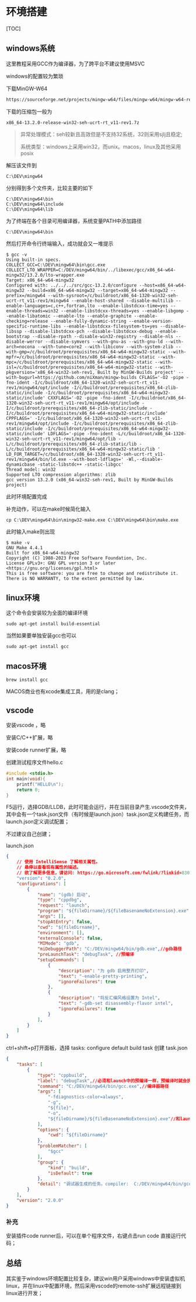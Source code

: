# 环境搭建

[TOC]

## windows系统

这里教程采用GCC作为编译器，为了跨平台不建议使用MSVC

windows的配置较为繁琐

下载MinGW-W64

```html
https://sourceforge.net/projects/mingw-w64/files/mingw-w64/mingw-w64-release/
```

下载的压缩包一般为

```SHELL
x86_64-13.2.0-release-win32-seh-ucrt-rt_v11-rev1.7z
```

>  异常处理模式：seh较新且高效但是不支持32系统，32则采用sjlj且稳定;
>
> 系统类型：windows上采用win32，而unix。macos，linux及其他采用posix

解压该文件到

```shell
C:\DEV\mingw64
```

分别得到多个文件夹，比较主要的如下

```
C:\DEV\mingw64\bin
C:\DEV\mingw64\include
C:\DEV\mingw64\lib
```

为了终端在各个目录可用编译器，系统变量PATH中添加路径

```
C:\DEV\mingw64\bin
```

然后打开命令行终端输入，成功就会又一堆提示

```shell
$ gcc -v
Using built-in specs.
COLLECT_GCC=C:\DEV\mingw64\bin\gcc.exe
COLLECT_LTO_WRAPPER=C:/DEV/mingw64/bin/../libexec/gcc/x86_64-w64-mingw32/13.2.0/lto-wrapper.exe
Target: x86_64-w64-mingw32
Configured with: ../../../src/gcc-13.2.0/configure --host=x86_64-w64-mingw32 --build=x86_64-w64-mingw32 --target=x86_64-w64-mingw32 --prefix=/mingw64 --with-sysroot=/c/buildroot/x86_64-1320-win32-seh-ucrt-rt_v11-rev1/mingw64 --enable-host-shared --disable-multilib --enable-languages=c,c++,fortran,lto --enable-libstdcxx-time=yes --enable-threads=win32 --enable-libstdcxx-threads=yes --enable-libgomp --enable-libatomic --enable-lto --enable-graphite --enable-checking=release --enable-fully-dynamic-string --enable-version-specific-runtime-libs --enable-libstdcxx-filesystem-ts=yes --disable-libssp --disable-libstdcxx-pch --disable-libstdcxx-debug --enable-bootstrap --disable-rpath --disable-win32-registry --disable-nls --disable-werror --disable-symvers --with-gnu-as --with-gnu-ld --with-arch=nocona --with-tune=core2 --with-libiconv --with-system-zlib --with-gmp=/c/buildroot/prerequisites/x86_64-w64-mingw32-static --with-mpfr=/c/buildroot/prerequisites/x86_64-w64-mingw32-static --with-mpc=/c/buildroot/prerequisites/x86_64-w64-mingw32-static --with-isl=/c/buildroot/prerequisites/x86_64-w64-mingw32-static --with-pkgversion='x86_64-win32-seh-rev1, Built by MinGW-Builds project' --with-bugurl=https://github.com/niXman/mingw-builds CFLAGS='-O2 -pipe -fno-ident -I/c/buildroot/x86_64-1320-win32-seh-ucrt-rt_v11-rev1/mingw64/opt/include -I/c/buildroot/prerequisites/x86_64-zlib-static/include -I/c/buildroot/prerequisites/x86_64-w64-mingw32-static/include' CXXFLAGS='-O2 -pipe -fno-ident -I/c/buildroot/x86_64-1320-win32-seh-ucrt-rt_v11-rev1/mingw64/opt/include -I/c/buildroot/prerequisites/x86_64-zlib-static/include -I/c/buildroot/prerequisites/x86_64-w64-mingw32-static/include' CPPFLAGS=' -I/c/buildroot/x86_64-1320-win32-seh-ucrt-rt_v11-rev1/mingw64/opt/include -I/c/buildroot/prerequisites/x86_64-zlib-static/include -I/c/buildroot/prerequisites/x86_64-w64-mingw32-static/include' LDFLAGS='-pipe -fno-ident -L/c/buildroot/x86_64-1320-win32-seh-ucrt-rt_v11-rev1/mingw64/opt/lib -L/c/buildroot/prerequisites/x86_64-zlib-static/lib -L/c/buildroot/prerequisites/x86_64-w64-mingw32-static/lib ' LD_FOR_TARGET=/c/buildroot/x86_64-1320-win32-seh-ucrt-rt_v11-rev1/mingw64/bin/ld.exe --with-boot-ldflags=' -Wl,--disable-dynamicbase -static-libstdc++ -static-libgcc'
Thread model: win32
Supported LTO compression algorithms: zlib
gcc version 13.2.0 (x86_64-win32-seh-rev1, Built by MinGW-Builds project)

```

此时环境配置完成

补充动作，可以在make时候简化输入

```shell
cp C:\DEV\mingw64\bin\mingw32-make.exe C:\DEV\mingw64\bin\make.exe 
```

此时输入make则出现

```shell
$ make -v
GNU Make 4.4.1
Built for x86_64-w64-mingw32
Copyright (C) 1988-2023 Free Software Foundation, Inc.
License GPLv3+: GNU GPL version 3 or later <https://gnu.org/licenses/gpl.html>
This is free software: you are free to change and redistribute it.
There is NO WARRANTY, to the extent permitted by law.

```





## linux环境

这个命令会安装较为全面的编译环境

```shell
sudo apt-get install build-essential
```

当然如果要单独安装gcc也可以

```shell
sudo apt-get install gcc
```





## macos环境

```shell
brew install gcc
```

MACOS商业也有xcode集成工具，用的是clang；







## vscode

安装vscode ，略

安装C/C++扩展，略

安装code runner扩展，略

创建测试程序文件hello.c

```c
#include <stdio.h> 
int main(void){ 
    printf("HELLO\n"); 
    return 0;
} 
```

F5运行，选择GDB/LLDB，此时可能会运行，并在当前目录产生.vscode文件夹，其中会有一个task.json文件（有时候是launch.json）task.json定义构建任务，而launch.json定义调试配置；

不过建议自己创建；

launch.json

```json
{
    // 使用 IntelliSense 了解相关属性。 
    // 悬停以查看现有属性的描述。
    // 欲了解更多信息，请访问: https://go.microsoft.com/fwlink/?linkid=830387
    "version": "0.2.0",
    "configurations": [ 
        {
            "name": "(gdb) 启动",
            "type": "cppdbg",
            "request": "launch",
            "program": "${fileDirname}/${fileBasenameNoExtension}.exe",
            "args": [],
            "stopAtEntry": false,
            "cwd": "${fileDirname}",
            "environment": [],
            "externalConsole": false,
            "MIMode": "gdb",
            "miDebuggerPath": "C:/DEV/mingw64/bin/gdb.exe",//gdb路径
            "preLaunchTask": "debugTask", //预编译
            "setupCommands": [
                {
                    "description": "为 gdb 启用整齐打印",
                    "text": "-enable-pretty-printing",
                    "ignoreFailures": true
                },
                {
                    "description": "将反汇编风格设置为 Intel",
                    "text": "-gdb-set disassembly-flavor intel",
                    "ignoreFailures": true
                }
            ],
        } 
    ]
}
```

ctrl+shift+p打开面板，选择 tasks: configure default build task 创建 task.json

```json
{ 
    "tasks": [
        {
            "type": "cppbuild",
            "label": "debugTask",//必须和launch中的预编译一样，预编译时就会执行此处
            "command": "C:/DEV/mingw64/bin/gcc.exe",//编译器路径
            "args": [
                "-fdiagnostics-color=always",
                "-g",
                "${file}",
                "-o",
                "${fileDirname}/${fileBasenameNoExtension}.exe"//和launch中一致
            ],
            "options": {
                "cwd": "${fileDirname}"
            },
            "problemMatcher": [
                "$gcc"
            ],
            "group": {
                "kind": "build",
                "isDefault": true
            },
            "detail": "调试器生成的任务。compiler:  C:/DEV/mingw64/bin/gcc.exe"
        }
    ],
    "version": "2.0.0"
}
```

### 补充

安装插件code runner后，可以在单个程序文件，右键点击run code 直接运行代码；



## 总结

其实鉴于windows环境配置比较复杂，建议win用户采用windows中安装虚拟机linux，并在linux中配置环境，然后采用vscode的remote-ssh扩展远程链接到linux进行开发；






